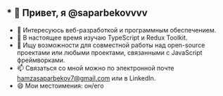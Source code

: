 ## * 👋 Привет, я @saparbekovvvv

- 👀 Интересуюсь веб-разработкой и программным обеспечением.
- 🌱 В настоящее время изучаю TypeScript и Redux Toolkit.
- 💞️ Ищу возможности для совместной работы над open-source проектами или любыми проектами, связанными с JavaScript фреймворками.
- 📫 Связаться со мной можно по электронной почте hamzasaparbekov7@gmail.com или в LinkedIn.
- 😄 Мои местоимения: он/его
  
<!---
saparbekovvvv/saparbekovvvv is a ✨ special ✨ repository because its `README.md` (this file) appears on your GitHub profile.
You can click the Preview link to take a look at your changes.
--->
